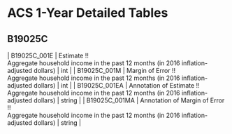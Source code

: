 # ACS 1-Year Detailed Tables

## B19025C

| B19025C_001E | Estimate !!<br>Aggregate household income in the past 12 months (in 2016 inflation-adjusted dollars) | int |
| B19025C_001M | Margin of Error !!<br>Aggregate household income in the past 12 months (in 2016 inflation-adjusted dollars) | int |
| B19025C_001EA | Annotation of Estimate !!<br>Aggregate household income in the past 12 months (in 2016 inflation-adjusted dollars) | string |
| B19025C_001MA | Annotation of Margin of Error !!<br>Aggregate household income in the past 12 months (in 2016 inflation-adjusted dollars) | string |

